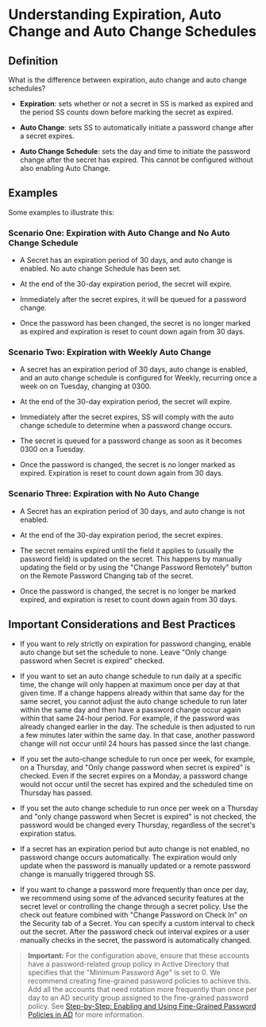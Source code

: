 [title]: # (Understanding Expiration, Auto Change and Auto Change Schedules)
[tags]: # (Automatic Remote Password Changing, secret expiration, auto change, auto change schedules)
[priority]: # (1000)

# Understanding Expiration, Auto Change and Auto Change Schedules

## Definition

What is the difference between expiration, auto change and auto change schedules?

- **Expiration**: sets whether or not a secret in SS is marked as expired and the period SS counts down before marking the secret as expired.
- **Auto Change**: sets SS to automatically initiate a password change after a secret expires.

- **Auto Change Schedule**: sets the day and time to initiate the password change after the secret has expired. This cannot be configured without also enabling Auto Change.

## Examples

Some examples to illustrate this:

### Scenario One: Expiration with Auto Change and No Auto Change Schedule

- A Secret has an expiration period of 30 days, and auto change is enabled. No auto change Schedule has been set.
- At the end of the 30-day expiration period, the secret will expire.

- Immediately after the secret expires, it will be queued for a password change.
- Once the password has been changed, the secret is no longer marked as expired and expiration is reset to count down again from 30 days.

### Scenario Two: Expiration with Weekly Auto Change

- A secret has an expiration period of 30 days, auto change is enabled, and an auto change schedule is configured for Weekly, recurring once a week on on Tuesday, changing at 0300.
- At the end of the 30-day expiration period, the secret will expire.

- Immediately after the secret expires, SS will comply with the auto change schedule to determine when a password change occurs.
- The secret is queued for a password change as soon as it becomes 0300 on a Tuesday.

- Once the password is changed, the secret is no longer marked as expired. Expiration is reset to count down again from 30 days.

### Scenario Three: Expiration with No Auto Change

- A Secret has an expiration period of 30 days, and auto change is not enabled.
- At the end of the 30-day expiration period, the secret expires.

- The secret remains expired until the field it applies to (usually the password field) is updated on the secret. This happens by manually updating the field or by using the "Change Password Remotely" button on the Remote Password Changing tab of the secret.
- Once the password is changed, the secret is no longer be marked expired, and expiration is reset to count down again from 30 days.

## Important Considerations and Best Practices

- If you want to rely strictly on expiration for password changing, enable auto change but set the schedule to none. Leave "Only change password when Secret is expired" checked.
- If you want to set an auto change schedule to run daily at a specific time, the change will only happen at maximum once per day at that given time. If a change happens already within that same day for the same secret, you cannot adjust the auto change schedule to run later within the same day and then have a password change occur again within that same 24-hour period.  For example, if the password was already changed earlier in the day. The schedule is then adjusted to run a few minutes later within the same day. In that case, another password change will not occur until 24 hours has passed since the last change.

- If you set the auto-change schedule to run once per week, for example, on a Thursday, and "Only change password when secret is expired" is checked. Even if the secret expires on a Monday, a password change would not occur until the secret has expired and the scheduled time on Thursday has passed.
- If you set the auto change schedule to run once per week on a Thursday and "only change password when Secret is expired" is not checked, the password would be changed every Thursday, regardless of the secret's expiration status.

- If a secret has an expiration period but auto change is not enabled, no password change occurs automatically. The expiration would only update when the password is manually updated or a remote password change is manually triggered through SS.
- If you want to change a password more frequently than once per day, we recommend using some of the advanced security features at the secret level or controlling the change through a secret policy. Use the check out feature combined with "Change Password on Check In" on the Security tab of a Secret. You can specify a custom interval to check out the secret.  After the password check out interval expires or a user manually checks in the secret, the password is automatically changed.

> **Important:** For the configuration above, ensure that these accounts have a password-related group policy in Active Directory that specifies that the "Minimum Password Age" is set to 0. We recommend creating fine-grained password policies to achieve this. Add all the accounts that need rotation more frequently than once per day to an AD security group assigned to the fine-grained password policy. See [Step-by-Step: Enabling and Using Fine-Grained Password Policies in AD](https://docs.microsoft.com/en-us/archive/blogs/canitpro/step-by-step-enabling-and-using-fine-grained-password-policies-in-ad) for more information.